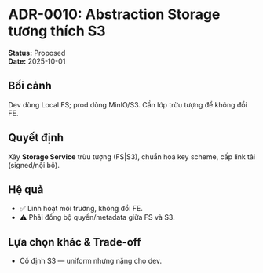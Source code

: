 # ADR-0010: Abstraction Storage tương thích S3
**Status:** Proposed  
**Date:** 2025-10-01

## Bối cảnh
Dev dùng Local FS; prod dùng MinIO/S3. Cần lớp trừu tượng để không đổi FE.

## Quyết định
Xây **Storage Service** trừu tượng (FS|S3), chuẩn hoá key scheme, cấp link tải (signed/nội bộ).

## Hệ quả
- ✅ Linh hoạt môi trường, không đổi FE.
- ⚠️ Phải đồng bộ quyền/metadata giữa FS và S3.

## Lựa chọn khác & Trade-off
- Cố định S3 — uniform nhưng nặng cho dev.
